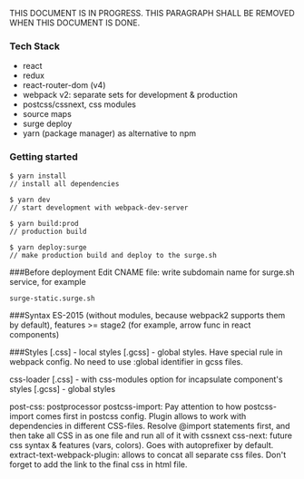 THIS DOCUMENT IS IN PROGRESS. THIS PARAGRAPH SHALL BE REMOVED WHEN THIS DOCUMENT IS DONE.

### Tech Stack
- react
- redux
- react-router-dom (v4)
- webpack v2: separate sets for development & production
- postcss/cssnext, css modules
- source maps
- surge deploy
- yarn (package manager) as alternative to npm 


### Getting started
```
$ yarn install
// install all dependencies
```
```
$ yarn dev
// start development with webpack-dev-server
```
```
$ yarn build:prod
// production build
```
```
$ yarn deploy:surge
// make production build and deploy to the surge.sh
```

###Before deployment
Edit CNAME file: write subdomain name for surge.sh service, for example 
```
surge-static.surge.sh
```

###Syntax
ES-2015 (without modules, because webpack2 supports them by default), features >= stage2 (for example, arrow func in react components)

###Styles
[.css] - local styles
[.gcss] - global styles. Have special rule in webpack config. No need to use :global identifier in gcss files.

css-loader
[.css] - with css-modules option for incapsulate component's styles
[.gcss] - global styles

post-css: postprocessor
postcss-import: Pay attention to how postcss-import comes first in postcss config. Plugin allows to work with dependencies in different CSS-files. Resolve @import statements first, and then take all CSS in as one file and run all of it with cssnext
css-next: future css syntax & features (vars, colors). Goes with autoprefixer by default.
extract-text-webpack-plugin: allows to concat all separate css files. Don't forget to add the link to the final css in html file.

 


